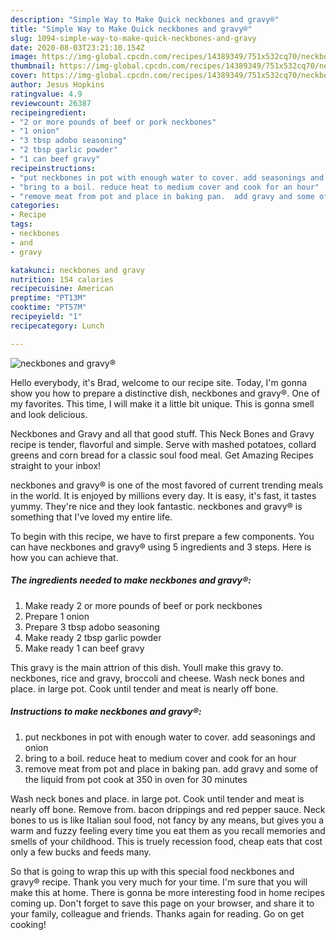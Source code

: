 ```yaml
---
description: "Simple Way to Make Quick neckbones and gravy®"
title: "Simple Way to Make Quick neckbones and gravy®"
slug: 1094-simple-way-to-make-quick-neckbones-and-gravy
date: 2020-08-03T23:21:10.154Z
image: https://img-global.cpcdn.com/recipes/14389349/751x532cq70/neckbones-and-gravy-recipe-main-photo.jpg
thumbnail: https://img-global.cpcdn.com/recipes/14389349/751x532cq70/neckbones-and-gravy-recipe-main-photo.jpg
cover: https://img-global.cpcdn.com/recipes/14389349/751x532cq70/neckbones-and-gravy-recipe-main-photo.jpg
author: Jesus Hopkins
ratingvalue: 4.9
reviewcount: 26387
recipeingredient:
- "2 or more pounds of beef or pork neckbones"
- "1 onion"
- "3 tbsp adobo seasoning"
- "2 tbsp garlic powder"
- "1 can beef gravy"
recipeinstructions:
- "put neckbones in pot with enough water to cover. add seasonings and onion"
- "bring to a boil. reduce heat to medium cover and cook for an hour"
- "remove meat from pot and place in baking pan.  add gravy and some of the liquid from pot cook at 350 in oven for 30 minutes"
categories:
- Recipe
tags:
- neckbones
- and
- gravy

katakunci: neckbones and gravy 
nutrition: 154 calories
recipecuisine: American
preptime: "PT13M"
cooktime: "PT57M"
recipeyield: "1"
recipecategory: Lunch

---
```



![neckbones and gravy®](https://img-global.cpcdn.com/recipes/14389349/751x532cq70/neckbones-and-gravy-recipe-main-photo.jpg)

Hello everybody, it's Brad, welcome to our recipe site. Today, I'm gonna show you how to prepare a distinctive dish, neckbones and gravy®. One of my favorites. This time, I will make it a little bit unique. This is gonna smell and look delicious.

Neckbones and Gravy and all that good stuff. This Neck Bones and Gravy recipe is tender, flavorful and simple. Serve with mashed potatoes, collard greens and corn bread for a classic soul food meal. Get Amazing Recipes straight to your inbox!

neckbones and gravy® is one of the most favored of current trending meals in the world. It is enjoyed by millions every day. It is easy, it's fast, it tastes yummy. They're nice and they look fantastic. neckbones and gravy® is something that I've loved my entire life.


To begin with this recipe, we have to first prepare a few components. You can have neckbones and gravy® using 5 ingredients and 3 steps. Here is how you can achieve that.

<!--inarticleads1-->

##### The ingredients needed to make neckbones and gravy®:

1. Make ready 2 or more pounds of beef or pork neckbones
1. Prepare 1 onion
1. Prepare 3 tbsp adobo seasoning
1. Make ready 2 tbsp garlic powder
1. Make ready 1 can beef gravy


This gravy is the main attrion of this dish. Youll make this gravy to. neckbones, rice and gravy, broccoli and cheese. Wash neck bones and place. in large pot. Cook until tender and meat is nearly off bone. 

<!--inarticleads2-->

##### Instructions to make neckbones and gravy®:

1. put neckbones in pot with enough water to cover. add seasonings and onion
1. bring to a boil. reduce heat to medium cover and cook for an hour
1. remove meat from pot and place in baking pan.  add gravy and some of the liquid from pot cook at 350 in oven for 30 minutes


Wash neck bones and place. in large pot. Cook until tender and meat is nearly off bone. Remove from. bacon drippings and red pepper sauce. Neck bones to us is like Italian soul food, not fancy by any means, but gives you a warm and fuzzy feeling every time you eat them as you recall memories and smells of your childhood. This is truely recession food, cheap eats that cost only a few bucks and feeds many. 

So that is going to wrap this up with this special food neckbones and gravy® recipe. Thank you very much for your time. I'm sure that you will make this at home. There is gonna be more interesting food in home recipes coming up. Don't forget to save this page on your browser, and share it to your family, colleague and friends. Thanks again for reading. Go on get cooking!
